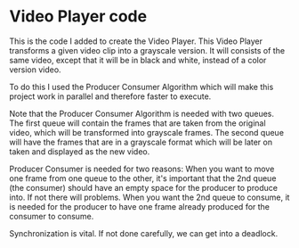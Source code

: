 # Video Player code 

This is the code I added to create the Video Player. This Video Player transforms a given video clip into a grayscale version. It will consists of the same video, except that it will be in black and white, instead of a color version video.

To do this I used the Producer Consumer Algorithm which will make this project work in parallel and therefore faster to execute.

Note that the Producer Consumer Algorithm is needed with two queues. The first queue will contain the frames that are taken from the original video, which will be transformed into grayscale frames. The second queue will have the frames that are in a grayscale format which will be later on taken and displayed as the new video.

Producer Consumer is needed for two reasons:
When you want to move one frame from one queue to the other, it's important that the 2nd queue (the consumer) should have an empty space for the producer to produce into. If not there will problems.
When you want the 2nd queue to consume, it is needed for the producer to have one frame already produced for the consumer to consume.

Synchronization is vital. If not done carefully, we can get into a deadlock.
